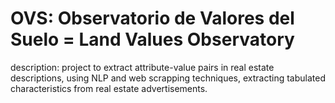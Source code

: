 # OVS: Observatorio de Valores del Suelo = Land Values ​​Observatory

description: project to extract attribute-value pairs in real estate descriptions, using NLP and web scrapping techniques, extracting tabulated characteristics from real estate advertisements.
